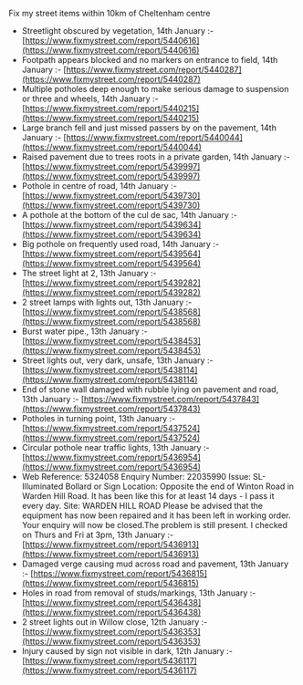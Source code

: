Fix my street items within 10km of Cheltenham centre

<!-- fix_marker starts -->

- Streetlight obscured by vegetation, 14th January :- [https://www.fixmystreet.com/report/5440616](https://www.fixmystreet.com/report/5440616)
- Footpath appears blocked and no markers on entrance to field, 14th January :- [https://www.fixmystreet.com/report/5440287](https://www.fixmystreet.com/report/5440287)
- Multiple potholes deep enough to make serious damage to suspension or three and wheels, 14th January :- [https://www.fixmystreet.com/report/5440215](https://www.fixmystreet.com/report/5440215)
- Large branch fell and just missed passers by on the pavement, 14th January :- [https://www.fixmystreet.com/report/5440044](https://www.fixmystreet.com/report/5440044)
- Raised pavement due to trees roots in a private garden, 14th January :- [https://www.fixmystreet.com/report/5439997](https://www.fixmystreet.com/report/5439997)
- Pothole in centre of road, 14th January :- [https://www.fixmystreet.com/report/5439730](https://www.fixmystreet.com/report/5439730)
- A pothole at the bottom of the cul de sac, 14th January :- [https://www.fixmystreet.com/report/5439634](https://www.fixmystreet.com/report/5439634)
- Big pothole on frequently used road, 14th January :- [https://www.fixmystreet.com/report/5439564](https://www.fixmystreet.com/report/5439564)
- The street light at 2, 13th January :- [https://www.fixmystreet.com/report/5439282](https://www.fixmystreet.com/report/5439282)
- 2 street lamps with lights out, 13th January :- [https://www.fixmystreet.com/report/5438568](https://www.fixmystreet.com/report/5438568)
- Burst water pipe., 13th January :- [https://www.fixmystreet.com/report/5438453](https://www.fixmystreet.com/report/5438453)
- Street lights out, very dark, unsafe, 13th January :- [https://www.fixmystreet.com/report/5438114](https://www.fixmystreet.com/report/5438114)
- End of stone wall damaged with rubble lying on pavement and road, 13th January :- [https://www.fixmystreet.com/report/5437843](https://www.fixmystreet.com/report/5437843)
- Potholes in turning point, 13th January :- [https://www.fixmystreet.com/report/5437524](https://www.fixmystreet.com/report/5437524)
- Circular pothole near traffic lights, 13th January :- [https://www.fixmystreet.com/report/5436954](https://www.fixmystreet.com/report/5436954)
- Web Reference: 5324058 Enquiry Number: 22035990 Issue: SL-Illuminated Bollard or Sign Location: Opposite the end of Winton Road in Warden Hill Road. It has been like this for at least 14 days - I pass it every day. Site: WARDEN HILL ROAD Please be advised that the equipment has now been repaired and it has been left in working order. Your enquiry will now be closed.The problem is still present. I checked on Thurs and Fri at 3pm, 13th January :- [https://www.fixmystreet.com/report/5436913](https://www.fixmystreet.com/report/5436913)
- Damaged verge causing mud across road and pavement, 13th January :- [https://www.fixmystreet.com/report/5436815](https://www.fixmystreet.com/report/5436815)
- Holes in road from removal of studs/markings, 13th January :- [https://www.fixmystreet.com/report/5436438](https://www.fixmystreet.com/report/5436438)
- 2 street lights out in Willow close, 12th January :- [https://www.fixmystreet.com/report/5436353](https://www.fixmystreet.com/report/5436353)
- Injury caused by sign not visible in dark, 12th January :- [https://www.fixmystreet.com/report/5436117](https://www.fixmystreet.com/report/5436117)

<!-- fix_marker ends -->